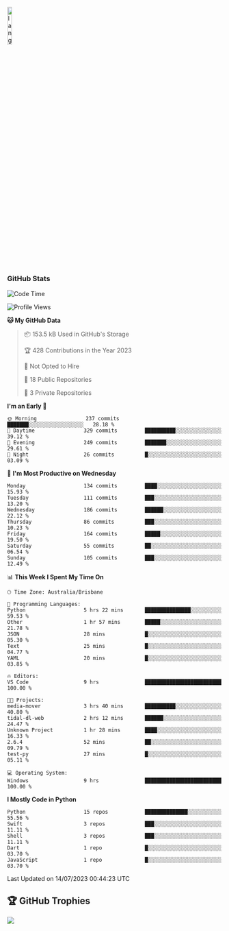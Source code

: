 <p align="left"><img width=15%" src="https://github.com/alansmathew/alansmathew/raw/master/lang.gif" alt="lang image here" /></p>

# <h3 align="left">GitHub Stats</h3>

<!--START_SECTION:waka-->
![Code Time](http://img.shields.io/badge/Code%20Time-289%20hrs%2037%20mins-blue)

![Profile Views](http://img.shields.io/badge/Profile%20Views-0-blue)

**🐱 My GitHub Data** 

> 📦 153.5 kB Used in GitHub's Storage 
 > 
> 🏆 428 Contributions in the Year 2023
 > 
> 🚫 Not Opted to Hire
 > 
> 📜 18 Public Repositories 
 > 
> 🔑 3 Private Repositories 
 > 
**I'm an Early 🐤** 

```text
🌞 Morning                237 commits         ███████░░░░░░░░░░░░░░░░░░   28.18 % 
🌆 Daytime                329 commits         ██████████░░░░░░░░░░░░░░░   39.12 % 
🌃 Evening                249 commits         ███████░░░░░░░░░░░░░░░░░░   29.61 % 
🌙 Night                  26 commits          █░░░░░░░░░░░░░░░░░░░░░░░░   03.09 % 
```
📅 **I'm Most Productive on Wednesday** 

```text
Monday                   134 commits         ████░░░░░░░░░░░░░░░░░░░░░   15.93 % 
Tuesday                  111 commits         ███░░░░░░░░░░░░░░░░░░░░░░   13.20 % 
Wednesday                186 commits         ██████░░░░░░░░░░░░░░░░░░░   22.12 % 
Thursday                 86 commits          ███░░░░░░░░░░░░░░░░░░░░░░   10.23 % 
Friday                   164 commits         █████░░░░░░░░░░░░░░░░░░░░   19.50 % 
Saturday                 55 commits          ██░░░░░░░░░░░░░░░░░░░░░░░   06.54 % 
Sunday                   105 commits         ███░░░░░░░░░░░░░░░░░░░░░░   12.49 % 
```


📊 **This Week I Spent My Time On** 

```text
🕑︎ Time Zone: Australia/Brisbane

💬 Programming Languages: 
Python                   5 hrs 22 mins       ███████████████░░░░░░░░░░   59.53 % 
Other                    1 hr 57 mins        █████░░░░░░░░░░░░░░░░░░░░   21.78 % 
JSON                     28 mins             █░░░░░░░░░░░░░░░░░░░░░░░░   05.30 % 
Text                     25 mins             █░░░░░░░░░░░░░░░░░░░░░░░░   04.77 % 
YAML                     20 mins             █░░░░░░░░░░░░░░░░░░░░░░░░   03.85 % 

🔥 Editors: 
VS Code                  9 hrs               █████████████████████████   100.00 % 

🐱‍💻 Projects: 
media-mover              3 hrs 40 mins       ██████████░░░░░░░░░░░░░░░   40.80 % 
tidal-dl-web             2 hrs 12 mins       ██████░░░░░░░░░░░░░░░░░░░   24.47 % 
Unknown Project          1 hr 28 mins        ████░░░░░░░░░░░░░░░░░░░░░   16.33 % 
2.6.4                    52 mins             ██░░░░░░░░░░░░░░░░░░░░░░░   09.79 % 
test-py                  27 mins             █░░░░░░░░░░░░░░░░░░░░░░░░   05.11 % 

💻 Operating System: 
Windows                  9 hrs               █████████████████████████   100.00 % 
```

**I Mostly Code in Python** 

```text
Python                   15 repos            ██████████████░░░░░░░░░░░   55.56 % 
Swift                    3 repos             ███░░░░░░░░░░░░░░░░░░░░░░   11.11 % 
Shell                    3 repos             ███░░░░░░░░░░░░░░░░░░░░░░   11.11 % 
Dart                     1 repo              █░░░░░░░░░░░░░░░░░░░░░░░░   03.70 % 
JavaScript               1 repo              █░░░░░░░░░░░░░░░░░░░░░░░░   03.70 % 
```




 Last Updated on 14/07/2023 00:44:23 UTC
<!--END_SECTION:waka-->

## 🏆 GitHub Trophies

![](https://github-profile-trophy.vercel.app/?username=samh06&theme=discord&no-frame=true&no-bg=false&margin-w=4)
